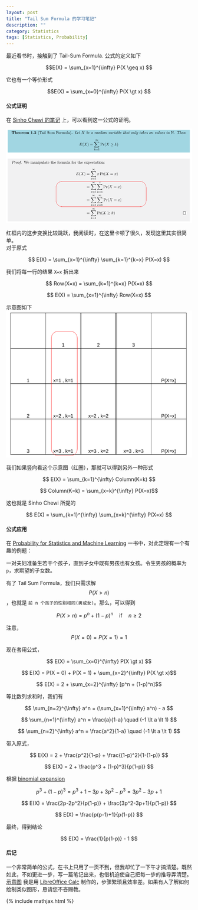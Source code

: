 ```yaml
---
layout: post
title: "Tail Sum Formula 的学习笔记"
description: ""
category: Statistics
tags: [Statistics, Probability]
---
```


最近看书时，接触到了 Tail-Sum Formula. 公式的定义如下  

$$E(X) =  \sum_{x=1}^{\infty} P(X \geq x) $$  

它也有一个等价形式  

$$E(X) =  \sum_{x=0}^{\infty} P(X \gt x) $$  

#### 公式证明  

在 [Sinho Chewi 的笔记][Sinho] 上，可以看到这一公式的证明。

![proof](/images/statistics/tailsum_formula/tailsum_formula_proof.png)

  
红框内的这步变换比较跳跃，我阅读时，在这里卡顿了很久，发现这里其实很简单。  
对于原式  

$$ E(X) = \sum_{x=1}^{\infty} \sum_{k=1}^{k=x} P(X=x) $$  

我们将每一行的结果 `X=x` 拆出来   

$$ Row(X=x) = \sum_{k=1}^{k=x} P(X=x) $$  

$$ E(X) = \sum_{x=1}^{\infty} Row(X=x) $$  

示意图如下  
![示意图](/images/statistics/tailsum_formula/schematic_diagram.png)  

我们如果竖向看这个示意图（红圈），那就可以得到另外一种形式  

$$ E(X) = \sum_{k=1}^{\infty} Column(K=k) $$  

$$ Column(K=k) = \sum_{x=k}^{\infty} P(X=x)$$  

这也就是 Sinho Chewi 所提的  

$$ E(X) = \sum_{k=1}^{\infty} \sum_{x=k}^{\infty}  P(X=x) $$  


#### 公式应用  
在 [Probability for Statistics and Machine Learning](https://www.worldcat.org/title/probability-for-statistics-and-machine-learning-fundamentals-and-advanced-topics/oclc/706920643&referer=brief_results) 一书中，对此定理有一个有趣的例题：  

一对夫妇准备生若干个孩子，直到子女中既有男孩也有女孩。令生男孩的概率为 `p`，求期望的子女数。  

有了 Tail Sum Formula，我们只需求解 $$ P(X > n) $$，也就是 `前 n 个孩子的性别相同(男或女)`。那么，可以得到  

$$ P(X > n) = p^n + (1-p)^n \quad \textrm{if} \quad n \geq 2$$   

注意，$$P(X = 0) = P(X = 1) = 1$$  

现在套用公式，  

$$ E(X) =  \sum_{x=0}^{\infty} P(X \gt x) $$  

$$ E(X) = P(X = 0) + P(X = 1) + \sum_{x=2}^{\infty} P(X \gt x)$$  

$$ E(X) = 2 + \sum_{x=2}^{\infty} [p^n + (1-p)^n]$$  

等比数列求和时，我们有  

$$ \sum_{n=2}^{\infty} a^n = (\sum_{x=1}^{\infty} a^n) - a $$  


$$ \sum_{n=1}^{\infty} a^n = \frac{a}{1-a} \quad (-1 \lt a \lt 1) $$  


$$ \sum_{n=2}^{\infty} a^n = \frac{a^2}{1-a}  \quad (-1 \lt a \lt 1)   $$  


带入原式，  

$$ E(X) = 2 + \frac{p^2}{1-p} + \frac{(1-p)^2}{1-(1-p)} $$  

$$ E(X) = 2 + \frac{p^3 + (1-p)^3}{p(1-p)}  $$  

根据 [binomial expansion](https://math.stackexchange.com/a/1861172/729703)   

$$ p^3 + (1-p)^3 = p^3 + 1 - 3p + 3p^2-p^3 = 3p^2-3p+1 $$  

$$ E(X) = \frac{2p-2p^2}{p(1-p)} + \frac{3p^2-3p+1}{p(1-p)}  $$  

$$ E(X) = \frac{p(p-1)+1}{p(1-p)}  $$  

最终，得到结论  

$$ E(X) = \frac{1}{p(1-p)} - 1 $$  

#### 后记  
一个非常简单的公式，在书上只用了一页不到，但我却忙了一下午才搞清楚。既然如此，不如更进一步，写一篇笔记出来，也借机迫使自己把每一步的推导弄清楚。  
[示意图](/images/statistics/tailsum_formula/schematic_diagram.png) 我是用 [LibreOffice Calc](/resources/statistics/tailsum_formula/image_base.ods) 制作的，步骤繁琐且效率差。如果有人了解如何绘制类似图形，恳请您不吝赐教。

[Sinho]: https://inst.eecs.berkeley.edu/~cs70/su16/static/su16/extra_note/sinho_cs_70_notes.pdf

{% include mathjax.html %}
